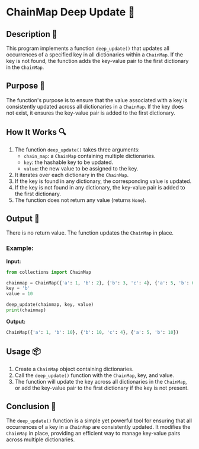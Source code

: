 # ChainMap Deep Update 📝

## Description 📝

This program implements a function `deep_update()` that updates all occurrences of a specified key in all dictionaries within a `ChainMap`.
If the key is not found, the function adds the key-value pair to the first dictionary in the `ChainMap`.

## Purpose 🎯

The function's purpose is to ensure that the value associated with a key is consistently updated across all dictionaries in a `ChainMap`.
If the key does not exist, it ensures the key-value pair is added to the first dictionary.

## How It Works 🔍

1. The function `deep_update()` takes three arguments:
    - `chain_map`: a `ChainMap` containing multiple dictionaries.
    - `key`: the hashable key to be updated.
    - `value`: the new value to be assigned to the key.
2. It iterates over each dictionary in the `ChainMap`.
3. If the key is found in any dictionary, the corresponding value is updated.
4. If the key is not found in any dictionary, the key-value pair is added to the first dictionary.
5. The function does not return any value (returns `None`).

## Output 📜

There is no return value. The function updates the `ChainMap` in place.

### Example:

**Input:**

```python
from collections import ChainMap

chainmap = ChainMap({'a': 1, 'b': 2}, {'b': 3, 'c': 4}, {'a': 5, 'b': 6})
key = 'b'
value = 10

deep_update(chainmap, key, value)
print(chainmap)
```

**Output:**

```python
ChainMap({'a': 1, 'b': 10}, {'b': 10, 'c': 4}, {'a': 5, 'b': 10})
```

## Usage 📦

1. Create a `ChainMap` object containing dictionaries.
2. Call the `deep_update()` function with the `ChainMap`, key, and value.
3. The function will update the key across all dictionaries in the `ChainMap`, or add the key-value pair to the first dictionary if the key is not present.

## Conclusion 🚀

The `deep_update()` function is a simple yet powerful tool for ensuring that all occurrences of a key in a `ChainMap` are consistently updated.
It modifies the `ChainMap` in place, providing an efficient way to manage key-value pairs across multiple dictionaries.
